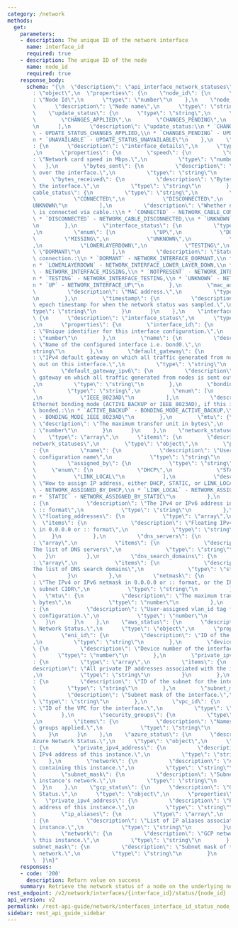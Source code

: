 ```yaml
---
category: /network
methods:
  get:
    parameters:
    - description: The unique ID of the network interface
      name: interface_id
      required: true
    - description: The unique ID of the node
      name: node_id
      required: true
    response_body:
      schema: "{\n  \"description\": \"api_interface_network_statuses\",\n  \"type\"\
        : \"object\",\n  \"properties\": {\n    \"node_id\": {\n      \"description\"\
        : \"Node Id\",\n      \"type\": \"number\"\n    },\n    \"node_name\": {\n\
        \      \"description\": \"Node name\",\n      \"type\": \"string\"\n    },\n\
        \    \"update_status\": {\n      \"type\": \"string\",\n      \"enum\": [\n\
        \        \"CHANGES_APPLIED\",\n        \"CHANGES_PENDING\",\n        \"UNAVAILABLE\"\
        \n      ],\n      \"description\": \"update_status:\\n * `CHANGES_APPLIED`\
        \ - UPDATE_STATUS_CHANGES_APPLIED,\\n * `CHANGES_PENDING` - UPDATE_STATUS_CHANGES_PENDING,\\\
        n * `UNAVAILABLE` - UPDATE_STATUS_UNAVAILABLE\"\n    },\n    \"interface_details\"\
        : {\n      \"description\": \"interface_details\",\n      \"type\": \"object\"\
        ,\n      \"properties\": {\n        \"speed\": {\n          \"description\"\
        : \"Network card speed in Mbps.\",\n          \"type\": \"number\"\n     \
        \   },\n        \"bytes_sent\": {\n          \"description\": \"Bytes sent\
        \ over the interface.\",\n          \"type\": \"string\"\n        },\n   \
        \     \"bytes_received\": {\n          \"description\": \"Bytes received over\
        \ the interface.\",\n          \"type\": \"string\"\n        },\n        \"\
        cable_status\": {\n          \"type\": \"string\",\n          \"enum\": [\n\
        \            \"CONNECTED\",\n            \"DISCONNECTED\",\n            \"\
        UNKNOWN\"\n          ],\n          \"description\": \"Whether network card\
        \ is connected via cable.:\\n * `CONNECTED` - NETWORK_CABLE_CONNECTED,\\n\
        \ * `DISCONNECTED` - NETWORK_CABLE_DISCONNECTED,\\n * `UNKNOWN` - NETWORK_CABLE_UNKNOWN\"\
        \n        },\n        \"interface_status\": {\n          \"type\": \"string\"\
        ,\n          \"enum\": [\n            \"UP\",\n            \"DOWN\",\n   \
        \         \"MISSING\",\n            \"UNKNOWN\",\n            \"NOTPRESENT\"\
        ,\n            \"LOWERLAYERDOWN\",\n            \"TESTING\",\n           \
        \ \"DORMANT\"\n          ],\n          \"description\": \"Status of interface\
        \ connection.:\\n * `DORMANT` - NETWORK_INTERFACE_DORMANT,\\n * `DOWN` - NETWORK_INTERFACE_DOWN,\\\
        n * `LOWERLAYERDOWN` - NETWORK_INTERFACE_LOWER_LAYER_DOWN,\\n * `MISSING`\
        \ - NETWORK_INTERFACE_MISSING,\\n * `NOTPRESENT` - NETWORK_INTERFACE_NOT_PRESENT,\\\
        n * `TESTING` - NETWORK_INTERFACE_TESTING,\\n * `UNKNOWN` - NETWORK_INTERFACE_UNKNOWN,\\\
        n * `UP` - NETWORK_INTERFACE_UP\"\n        },\n        \"mac_address\": {\n\
        \          \"description\": \"MAC address.\",\n          \"type\": \"string\"\
        \n        },\n        \"timestamp\": {\n          \"description\": \"UNIX\
        \ epoch timestamp for when the network status was sampled.\",\n          \"\
        type\": \"string\"\n        }\n      }\n    },\n    \"interface_status\":\
        \ {\n      \"description\": \"interface_status\",\n      \"type\": \"object\"\
        ,\n      \"properties\": {\n        \"interface_id\": {\n          \"description\"\
        : \"Unique identifier for this interface configuration.\",\n          \"type\"\
        : \"number\"\n        },\n        \"name\": {\n          \"description\":\
        \ \"Name of the configured interface i.e. bond0.\",\n          \"type\": \"\
        string\"\n        },\n        \"default_gateway\": {\n          \"description\"\
        : \"IPv4 default gateway on which all traffic generated from nodes is sent\
        \ out on this interface.\",\n          \"type\": \"string\"\n        },\n\
        \        \"default_gateway_ipv6\": {\n          \"description\": \"IPv6 default\
        \ gateway on which all traffic generated from nodes is sent out on this interface.\"\
        ,\n          \"type\": \"string\"\n        },\n        \"bonding_mode\": {\n\
        \          \"type\": \"string\",\n          \"enum\": [\n            \"ACTIVE_BACKUP\"\
        ,\n            \"IEEE_8023AD\"\n          ],\n          \"description\": \"\
        Ethernet bonding mode (ACTIVE_BACKUP or IEEE_8023AD), if this interface is\
        \ bonded.:\\n * `ACTIVE_BACKUP` - BONDING_MODE_ACTIVE_BACKUP,\\n * `IEEE_8023AD`\
        \ - BONDING_MODE_IEEE_8023AD\"\n        },\n        \"mtu\": {\n         \
        \ \"description\": \"The maximum transfer unit in bytes\",\n          \"type\"\
        : \"number\"\n        }\n      }\n    },\n    \"network_statuses\": {\n  \
        \    \"type\": \"array\",\n      \"items\": {\n        \"description\": \"\
        network_statuses\",\n        \"type\": \"object\",\n        \"properties\"\
        : {\n          \"name\": {\n            \"description\": \"User-assigned network\
        \ configuration name\",\n            \"type\": \"string\"\n          },\n\
        \          \"assigned_by\": {\n            \"type\": \"string\",\n       \
        \     \"enum\": [\n              \"DHCP\",\n              \"STATIC\",\n  \
        \            \"LINK_LOCAL\"\n            ],\n            \"description\":\
        \ \"How to assign IP address, either DHCP, STATIC, or LINK_LOCAL:\\n * `DHCP`\
        \ - NETWORK_ASSIGNED_BY_DHCP,\\n * `LINK_LOCAL` - NETWORK_ASSIGNED_BY_LINK_LOCAL,\\\
        n * `STATIC` - NETWORK_ASSIGNED_BY_STATIC\"\n          },\n          \"address\"\
        : {\n            \"description\": \"The IPv4 or IPv6 address in 0.0.0.0 or\
        \ :: format\",\n            \"type\": \"string\"\n          },\n         \
        \ \"floating_addresses\": {\n            \"type\": \"array\",\n          \
        \  \"items\": {\n              \"description\": \"Floating IPv4 or IPv6 addresses\
        \ in 0.0.0.0 or :: format\",\n              \"type\": \"string\"\n       \
        \     }\n          },\n          \"dns_servers\": {\n            \"type\"\
        : \"array\",\n            \"items\": {\n              \"description\": \"\
        The list of DNS servers\",\n              \"type\": \"string\"\n         \
        \   }\n          },\n          \"dns_search_domains\": {\n            \"type\"\
        : \"array\",\n            \"items\": {\n              \"description\": \"\
        The list of DNS search domains\",\n              \"type\": \"string\"\n  \
        \          }\n          },\n          \"netmask\": {\n            \"description\"\
        : \"The IPv4 or IPv6 netmask in 0.0.0.0 or :: format, or the IPv4 or IPv6\
        \ subnet CIDR\",\n            \"type\": \"string\"\n          },\n       \
        \   \"mtu\": {\n            \"description\": \"The maximum transfer unit in\
        \ bytes\",\n            \"type\": \"number\"\n          },\n          \"vlan_id\"\
        : {\n            \"description\": \"User-assigned vlan_id tag for network\
        \ configuration.\",\n            \"type\": \"number\"\n          }\n     \
        \   }\n      }\n    },\n    \"aws_status\": {\n      \"description\": \"AWS\
        \ Network Status.\",\n      \"type\": \"object\",\n      \"properties\": {\n\
        \        \"eni_id\": {\n          \"description\": \"ID of the network interface.\"\
        ,\n          \"type\": \"string\"\n        },\n        \"device_number\":\
        \ {\n          \"description\": \"Device number of the interface.\",\n   \
        \       \"type\": \"number\"\n        },\n        \"private_ipv4_addresses\"\
        : {\n          \"type\": \"array\",\n          \"items\": {\n            \"\
        description\": \"All private IP addresses associated with the interface.\"\
        ,\n            \"type\": \"string\"\n          }\n        },\n        \"subnet_id\"\
        : {\n          \"description\": \"ID of the subnet for the interface.\",\n\
        \          \"type\": \"string\"\n        },\n        \"subnet_mask\": {\n\
        \          \"description\": \"Subnet mask of the interface.\",\n         \
        \ \"type\": \"string\"\n        },\n        \"vpc_id\": {\n          \"description\"\
        : \"ID of the VPC for the interface.\",\n          \"type\": \"string\"\n\
        \        },\n        \"security_groups\": {\n          \"type\": \"array\"\
        ,\n          \"items\": {\n            \"description\": \"Names of the security\
        \ groups applied.\",\n            \"type\": \"string\"\n          }\n    \
        \    }\n      }\n    },\n    \"azure_status\": {\n      \"description\": \"\
        Azure Network Status.\",\n      \"type\": \"object\",\n      \"properties\"\
        : {\n        \"private_ipv4_address\": {\n          \"description\": \"Private\
        \ IPv4 address of this instance.\",\n          \"type\": \"string\"\n    \
        \    },\n        \"network\": {\n          \"description\": \"Azure network\
        \ containing this instance.\",\n          \"type\": \"string\"\n        },\n\
        \        \"subnet_mask\": {\n          \"description\": \"Subnet mask of the\
        \ instance's network.\",\n          \"type\": \"string\"\n        }\n    \
        \  }\n    },\n    \"gcp_status\": {\n      \"description\": \"GCP Network\
        \ Status.\",\n      \"type\": \"object\",\n      \"properties\": {\n     \
        \   \"private_ipv4_address\": {\n          \"description\": \"Private IPv4\
        \ address of this instance.\",\n          \"type\": \"string\"\n        },\n\
        \        \"ip_aliases\": {\n          \"type\": \"array\",\n          \"items\"\
        : {\n            \"description\": \"List of IP aliases associated with this\
        \ instance.\",\n            \"type\": \"string\"\n          }\n        },\n\
        \        \"network\": {\n          \"description\": \"GCP network containing\
        \ this instance.\",\n          \"type\": \"string\"\n        },\n        \"\
        subnet_mask\": {\n          \"description\": \"Subnet mask of the instance's\
        \ network.\",\n          \"type\": \"string\"\n        }\n      }\n    }\n\
        \  }\n}"
    responses:
    - code: '200'
      description: Return value on success
    summary: Retrieve the network status of a node on the underlying network interface
rest_endpoint: /v2/network/interfaces/{interface_id}/status/{node_id}
api_version: v2
permalink: /rest-api-guide/network/interfaces_interface_id_status_node_id.html
sidebar: rest_api_guide_sidebar
---
```

